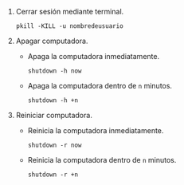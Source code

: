 1. Cerrar sesión mediante terminal.
	```
	pkill -KILL -u nombredeusuario
	```

2. Apagar computadora.

	- Apaga la computadora inmediatamente.

		```
		shutdown -h now
		```

	- Apaga la computadora dentro de `n` minutos.
	
		```
		shutdown -h +n
		```

3. Reiniciar computadora.

	- Reinicia la computadora inmediatamente.
		```
		shutdown -r now
		```

	- Reinicia la computadora dentro de `n` minutos.

		```
		shutdown -r +n
		```